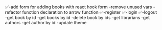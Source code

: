 ✅-add form for adding books with react hook form
-remove unused vars
-refactor function declaration to arrow function
✅-register
✅-login
✅-logout
-get book by id
-get books by id
-delete book by ids
-get librarians
-get authors
-get author by id
-update theme
